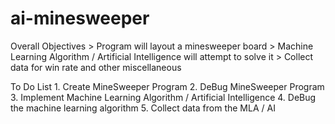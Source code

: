 # ai-minesweeper
Overall Objectives
	> Program will layout a minesweeper board 
	> Machine Learning Algorithm / Artificial Intelligence will attempt to solve it
	> Collect data for win rate and other miscellaneous

To Do List
	1.	Create MineSweeper Program
	2.	DeBug MineSweeper Program
	3. 	Implement Machine Learning Algorithm / Artificial Intelligence
	4.	DeBug the machine learning algorithm
	5.	Collect data from the MLA / AI